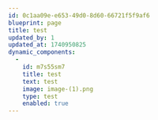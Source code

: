 ```yaml
---
id: 0c1aa09e-e653-49d0-8d60-66721f5f9af6
blueprint: page
title: test
updated_by: 1
updated_at: 1740950825
dynamic_components:
  -
    id: m7s55sm7
    title: test
    text: test
    image: image-(1).png
    type: test
    enabled: true
---
```

